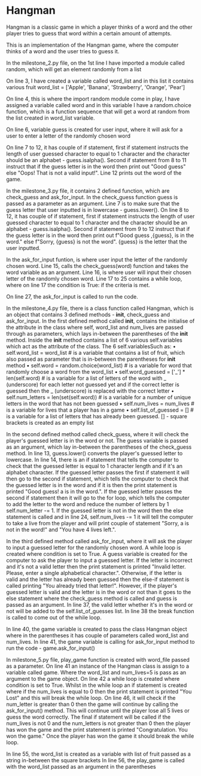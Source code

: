 # Hangman
Hangman is a classic game in which a player thinks of a word and the other player tries to guess that word within a certain amount of attempts.

This is an implementation of the Hangman game, where the computer thinks of a word and the user tries to guess it. 

In the milestone_2.py file, on the 1st line I have imported a module called random, which will get an element randomly from a list

On line 3, I have created a variable called word_list and in this list it contains various fruit
word_list = ['Apple', 'Banana', 'Strawberry', 'Orange', 'Pear']

On line 4, this is where the import random module come in play, I have assigned a variable called word and in this variable I have a random.choice function, which is a function sequence that will get a word at random from the list created in word_list variable.

On line 6, variable guess is created for user input, where it will ask for a user to enter a letter of the randomly chosen word  

On line 7 to 12, it has couple of if statement, first if statement instructs the length of user guessed character to equal to 1 character and the character should be an alphabet - guess.isalpha(). Second if statement from 8 to 11 instruct that if the guess letter is in the word then print out "Good guess" else "Oops! That is not a valid input!". Line 12 prints out the word of the game.

In the milestone_3.py file, it contains 2 defined function, which are check_guess and ask_for_input. 
In the check_guess function guess is passed as a parameter as an argument. Line 7 is to make sure that the guess letter that user inputted is in lowercase - guess.lower(). On line 8 to 12, it has couple of if statement, first if statement instructs the length of user guessed character to equal to 1 character and the character should be an alphabet - guess.isalpha(). Second if statement from 9 to 12 instruct that if the guess letter is in the word then print out f"Good guess ,{guess}, is in the word." else f"Sorry, {guess} is not the word". {guess} is the letter that the user inputted. 

In the ask_for_input funtion, is where user input the letter of the randomly chosen word. Line 15, calls the check_guess(word) function and takes the word variable as an argument. Line 16, is where user will input their chosen letter of the randomly chosen word. Line 17 to 25 contains a while loop, where on line 17 the condition is True: if the criteria is met. 

On line 27, the ask_for_input is called to run the code.

In the milestone_4.py file, there is a class function called Hangman, which is an object that contains 3 defined methods - __init__, check_guess and ask_for_input. In the first defined method called __init__, contains the initialise of the attribute in the class where self, word_list and num_lives are passed through as parameters, which lays in-between the parentheses of the __init__ method. Inside the __init__ method contains a list of 6 various self.variables which act as the attribute of the class. The 6 self.variablesSuch as:
• self.word_list = word_list # is a variable that contains a list of fruit, which also passed as parameter that is in-between the parentheses for __init__ method
• self.word = random.choice(word_list) # is a variable for word that randomly choose a word from the word_list
• self.word_guessed = ['_'] * len(self.word) # is a variable for a list of letters of the word with _ (underscore) for each letter not guessed yet and if the correct letter is guessed then the _ (underscore) is replaced with the correct letter
• self.num_letters = len(set(self.word)) # is a variable for a number of unique letters in the word that has not been guessed
• self.num_lives = num_lives # is a variable for lives that a player has in a game
• self.list_of_guessed = [] # is a variable for a list of letters that has already been guessed. [] - square brackets is created as an empty list

In the second defined method called check_guess, where it will check the player's guessed letter is in the word or not. The guess variable is passed as an argument, which lay in-between the parentheses of the check_guess method. In line 13, guess.lower() converts the player's guessed letter to lowercase. In line 14, there is an if statement that tells the computer to check that the guessed letter is equal to 1 character length and if it's an alphabet character. If the guessed letter passes the first if statement it will then go to the second if statement, which tells the computer to check that the guessed letter is in the word and if it is then the print statement is printed "Good guess! a is in the word.". If the guessed letter passes the second if statement then it will go to the for loop, which tells the computer to add the letter to the word and reduce the number of letters by 1 self.num_letter -= 1. If the guessed letter is not in the word then the else statement is called and in line 24, self.num_lives -= 1 it will tell the computer to take a live from the player and will print couple of statement "Sorry, a is not in the word!" and "You have 4 lives left.".

In the third defined method called ask_for_input, where it will ask the player to input a guessed letter for the randomly chosen word. A while loop is created where condition is set to True. A guess variable is created for the computer to ask the player to input a guessed letter. If the letter is incorrect and it's not a valid letter then the print statement is printed "Invalid letter. Please, enter a single alphabetical character.". Otherwise, if the letter is valid and the letter has already been guessed then the else-if statement is called printing "You already tried that letter!". However, if the player's guessed letter is valid and the letter is in the word or not than it goes to the else statement where the check_guess method is called and guess is passed as an argument. In line 37, the valid letter whether it's in the word or not will be added to the self.list_of_guesses list. In line 38 the break function is called to come out of the while loop. 

In line 40, the game variable is created to pass the class Hangman object where in the parentheses it has couple of parameters called word_list and num_lives.
In line 41, the game variable is calling for ask_for_input method to run the code - game.ask_for_input()

In milestone_5.py file, play_game function is created with word_file passed as a parameter. On line 41 an instance of the Hangman class is assign to a variable called game. Where the word_list and num_lives=5 is pass as an argument to the game object. On line 42 a while loop is created where condition is set to True. Whilst in the while loop an if statement is created where if the num_lives is equal to 0 then the print statement is printed "You Lost" and this will break the while loop. On line 46, it will check if the num_letter is greater than 0 then the game will continue by calling the ask_for_input() method. This will continue until the player lose all 5 lives or guess the word correctly. The final if statement will be called if the num_lives is not 0 and the num_letters is not greater than 0 then the player has won the game and the print statement is printed "Congratulation. You won the game." Once the player has won the game it should break the while loop.

In line 55, the word_list is created as a variable with list of fruit passed as a string in-between the square brackets
In line 56, the play_game is called with the word_list passed as an argument in the parentheses
